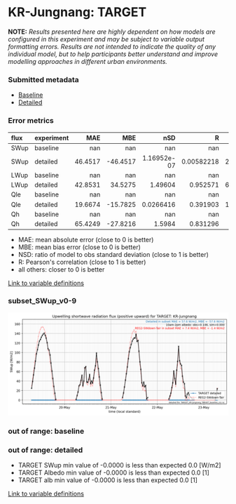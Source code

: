 # KR-Jungnang: TARGET

**NOTE:** *Results presented here are highly dependent on how models are configured in this experiment and may be subject to variable output formatting errors. Results are not intended to indicate the quality of any individual model, but to help participants better understand and improve modelling approaches in different urban environments.*

### Submitted metadata

- [Baseline](TARGET_KR-Jungnang_baseline_attrs.md)
- [Detailed](TARGET_KR-Jungnang_detailed_attrs.md)

### Error metrics

| flux   | experiment   |      MAE |      MBE |           nSD |            R |       5th |     95th |     RMSE |      cRMSE |     AMBE |      1-nSD |        1-R |   nSkewness |   nKurtosis |    Overlap |
|:-------|:-------------|---------:|---------:|--------------:|-------------:|----------:|---------:|---------:|-----------:|---------:|-----------:|-----------:|------------:|------------:|-----------:|
| SWup   | baseline     | nan      | nan      | nan           | nan          | nan       | nan      | nan      | nan        | nan      | nan        | nan        | nan         |  nan        | nan        |
| SWup   | detailed     |  46.4517 | -46.4517 |   1.16952e-07 |   0.00582218 |   2.64766 | 104.383  |  56.8777 |   1        |  46.4517 |   1        |   0.994178 |   2.72259   |    2.6758   | nan        |
| LWup   | baseline     | nan      | nan      | nan           | nan          | nan       | nan      | nan      | nan        | nan      | nan        | nan        | nan         |  nan        | nan        |
| LWup   | detailed     |  42.8531 |  34.5275 |   1.49604     |   0.952571   |   6.65516 | 103.42   |  54.5354 |   0.622866 |  34.5275 |   0.496034 |   0.047429 |   0.883575  |    0.233853 |   0.21883  |
| Qle    | baseline     | nan      | nan      | nan           | nan          | nan       | nan      | nan      | nan        | nan      | nan        | nan        | nan         |  nan        | nan        |
| Qle    | detailed     |  19.6674 | -15.7825 |   0.0266416   |   0.391903   |  10.2226  |  67.8649 |  32.3032 |   0.989863 |  15.7825 |   0.973358 |   0.608097 |   0.442117  |    0.998129 |   0.474296 |
| Qh     | baseline     | nan      | nan      | nan           | nan          | nan       | nan      | nan      | nan        | nan      | nan        | nan        | nan         |  nan        | nan        |
| Qh     | detailed     |  65.4249 | -27.8216 |   1.5984      |   0.831296   |  65.89    |  78.5123 |  77.7536 |   0.947308 |  27.8216 |   0.598395 |   0.168704 |   0.0565461 |    0.925752 |   0.563738 |

 - MAE: mean absolute error (close to 0 is better)
 - MBE: mean bias error (close to 0 is better)
 - NSD: ratio of model to obs standard deviation (close to 1 is better)
 - R: Pearson's correlation (close to 1 is better)
 - all others: closer to 0 is better

[Link to variable definitions](../modelattrs/variable_definitions.md)

### <a name="subset_swup_v0-9"></a>subset_SWup_v0-9
[![TARGET_KR-Jungnang_subset_SWup_v0-9.png](TARGET_KR-Jungnang_subset_SWup_v0-9.png)](TARGET_KR-Jungnang_subset_SWup_v0-9.png)

### out of range: baseline


### out of range: detailed

 - TARGET SWup min value of -0.0000 is less than expected 0.0 [W/m2]
 - TARGET Albedo min value of -0.0000 is less than expected 0.0 [1]
 - TARGET alb min value of -0.0000 is less than expected 0.0 [1]


[Link to variable definitions](../modelattrs/variable_definitions.md)

